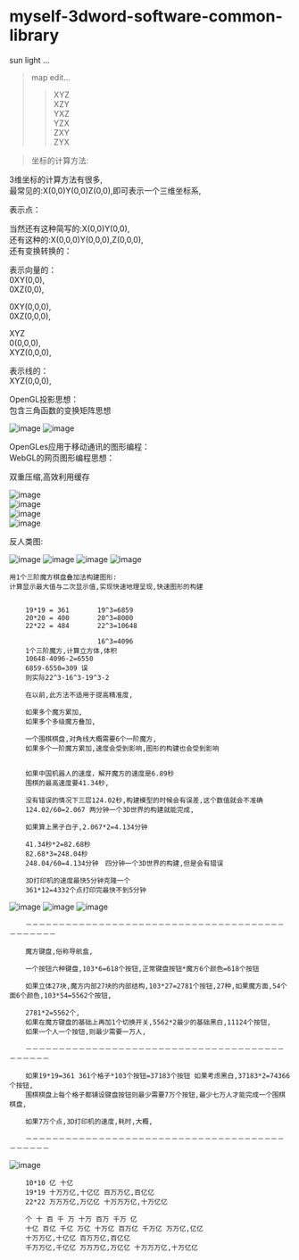 # myself-3dword-software-common-library


sun light ...

>map edit...            </br>
>>XYZ                   </br>
>>XZY                   </br>
>>YXZ                   </br>
>>YZX                   </br>
>>ZXY                   </br>
>>ZYX                   </br>


>
>坐标的计算方法:
>
3维坐标的计算方法有很多,                                             </br>
最常见的:X(0,0)Y(0,0)Z(0,0),即可表示一个三维坐标系,                    </br>

表示点：                                                            </br>

当然还有这种简写的:X(0,0)Y(0,0),                                      </br>
还有这种的:X(0,0,0)Y(0,0,0),Z(0,0,0),                                 </br>
还有变换转换的：                                                      </br>
                                                                    
表示向量的：                                                         </br>
0XY(0,0),                                                           </br>
0XZ(0,0),                                                           </br>

0XY(0,0,0),                                                         </br>
0XZ(0,0,0),                                                         </br>

XYZ                                                                 </br>
0(0,0,0),                                                           </br>
XYZ(0,0,0),                                                         </br>


表示线的：                                                           </br>
XYZ(0,0,0),                                                         </br>

OpenGL投影思想：                                                     </br>
包含三角函数的变换矩阵思想                                             </br>

![image](https://github.com/qizhoward/myself-3dword-soft-common-library/blob/master/投影与矩阵.png)
![image](https://github.com/qizhoward/myself-3dword-soft-common-library/blob/master/投影与矩阵2.png)

OpenGLes应用于移动通讯的图形编程：                                     </br>
WebGL的网页图形编程思想：                                             </br>




         
双重压缩,高效利用缓存                                                 </br>

![image](https://github.com/qizhoward/myself-3dword-soft-common-library/blob/master/Image/2.PNG)      
![image](https://github.com/qizhoward/myself-3dword-soft-common-library/blob/master/Image/3.PNG)      
![image](https://github.com/qizhoward/myself-3dword-soft-common-library/blob/master/Image/4.PNG)      
![image](https://github.com/qizhoward/myself-3dword-soft-common-library/blob/master/Image/5.PNG) 


反人类图:                                                                       </br>

![image](https://github.com/qizhoward/myself-3dword-soft-common-library/blob/master/Image/透明2.png)
![image](https://github.com/qizhoward/myself-3dword-soft-common-library/blob/master/Image/透明3.png)
![image](https://github.com/qizhoward/myself-3dword-soft-common-library/blob/master/Image/透明4.png)
![image](https://github.com/qizhoward/myself-3dword-soft-common-library/blob/master/Image/透明5.png)

    用1个三阶魔方棋盘叠加法构建图形:
    计算显示最大值与二次显示值,实现快速地理呈现,快速图形的构建
      
      
        19*19 = 361       19^3=6859
        20*20 = 400       20^3=8000
        22*22 = 484       22^3=10648
        
                          16^3=4096
        1个三阶魔方,计算立方体,体积                  
        10648-4096-2=6550
        6859-6550=309 误
        则实际22^3-16^3-19^3-2
        
        在以前,此方法不适用于提高精准度,
        
        如果多个魔方累加,
        如果多个多级魔方叠加,
        
        一个围棋棋盘,对角线大概需要6个一阶魔方,
        如果多个一阶魔方累加,速度会受到影响,图形的构建也会受到影响
        
        
        如果中国机器人的速度，解开魔方的速度是6.89秒
        围棋的最高速度要41.34秒,
        
        没有错误的情况下三层124.02秒,构建模型的时候会有误差,这个数值就会不准确
        124.02/60=2.067 两分钟一个3D世界的构建就能完成,
        
        如果算上黑子白子,2.067*2=4.134分钟 
        
        41.34秒*2=82.68‬秒
        82.68‬*3=248.04‬秒
        248.04/6‬0=4.134分钟　四分钟一个3D世界的构建,但是会有错误
        
        3D打印机的速度最快5分钟克隆一个
        361*12=4332个点打印完最快不到5分钟
        
![image](https://github.com/qizhoward/myself-3dword-soft-common-library/blob/master/Image/001.PNG)
![image](https://github.com/qizhoward/myself-3dword-soft-common-library/blob/master/Image/003change.png)
![image](https://github.com/qizhoward/myself-3dword-soft-common-library/blob/master/Image/002change.png)

        －－－－－－－－－－－－－－－－－－－－－－－－－－－－－－－－－－－－－－－－－－－－－－
        
        魔方键盘,俗称导航盒,
        
        一个按钮六种键盘,103*6=618个按钮,正常键盘按钮*魔方6个颜色=618个按钮
       
        如果立体27块,魔方内部27块的内部结构,103*27=2781个按钮,27种,如果魔方面,54个面6个颜色,103*54=5562个按钮,
        
        2781*2=5562个,
        如果在魔方键盘的基础上再加1个切换开关,5562*2最少的基础黑白,11124个按钮,
        如果一个人一个按钮,则最少需要一万人,
        
        －－－－－－－－－－－－－－－－－－－－－－－－－－－－－－－－－－－－－－－－－－－－－
        
        如果19*19=361 361个格子*103个按钮=37183个按钮 如果考虑黑白,37183*2=74366个按钮,
        围棋棋盘上每个格子都铺设键盘按钮则最少需要7万个按钮,最少七万人才能完成一个围棋棋盘,

        如果7万个点,3D打印机的速度,耗时,大概,

        －－－－－－－－－－－－－－－－－－－－－－－－－－－－－－－－－－－－－－－－－－－－－
        
 ![image](https://github.com/qizhoward/myself-3dword-soft-common-library/blob/master/Image/百度图.PNG)       
        
       
        10*10 亿 十亿
        19*19 十万万亿,十亿亿 百万万亿,百亿亿 
        22*22 万万万亿,万亿亿 十万万万亿,十万亿亿
        
        个 十 百 千 万 十万 百万 千万 亿 
        十亿 百亿 千亿 万亿 十万亿 百万亿 千万亿 万万亿,亿亿 
        十万万亿,十亿亿 百万万亿,百亿亿 
        千万万亿,千亿亿 万万万亿,万亿亿 十万万万亿,十万亿亿

